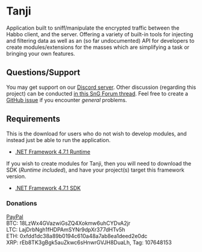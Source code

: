 # Tanji 
Application built to sniff/manipulate the encrypted traffic between the Habbo client, and the server. Offering a variety of built-in tools for injecting and filtering data as well as an (so far undocumented) API for developers to create modules/extensions for the masses which are simplifying a task or bringing your own features.

## Questions/Support
You may get support on our [Discord server](https://discord.gg/Vyc2gFC). Other discussion (regarding this project) can be conducted [in this SnG Forum thread](https://www.sngforum.info/thread-5917.html). Feel free to create a [GitHub issue](https://github.com/ArachisH/Tanji/issues) if you encounter *general* problems.

## Requirements
This is the download for users who do not wish to develop modules, and instead just be able to run the application.  
* [.NET Framework 4.7.1 Runtime](https://www.microsoft.com/en-us/download/details.aspx?id=56115)  

If you wish to create modules for Tanji, then you will need to download the SDK (*Runtime included*), and have your project(s) target this framework version.
* [.NET Framework 4.7.1 SDK](https://www.microsoft.com/en-us/download/details.aspx?id=56119)

### Donations  
[PayPal](https://www.paypal.com/cgi-bin/webscr?cmd=_s-xclick&hosted_button_id=HMYZ4GB5N2PAU)  
BTC: 18LzWx4GVazwiGsZQ4Xokmw6uhCYDvA2jr  
LTC: LajDrbNgh1fHDPAmSYNr9dpXr377dHTv5h  
ETH: 0xfdd1dc38a89b0194c610a48a7ab8ea1deed2e0dc  
XRP: rEb8TK3gBgk5auZkwc6sHnwrGVJH8DuaLh, Tag: 107648153
